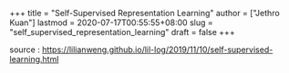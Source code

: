 +++
title = "Self-Supervised Representation Learning"
author = ["Jethro Kuan"]
lastmod = 2020-07-17T00:55:55+08:00
slug = "self_supervised_representation_learning"
draft = false
+++

source
: <https://lilianweng.github.io/lil-log/2019/11/10/self-supervised-learning.html>
